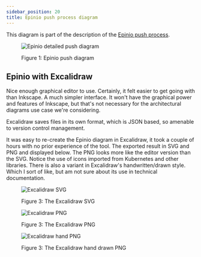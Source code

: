 ```yaml
---
sidebar_position: 20
title: Epinio push process diagram
---
```


This diagram is part of the description of the [Epinio push process](https://docs.epinio.io/explanations/detailed-push-process).

<figure>

![Epinio detailed push diagram](/img/epinio-push-detailed.svg)

<figcaption>
Figure 1: Epinio push diagram
</figcaption>
</figure>

## Epinio with Excalidraw

Nice enough graphical editor to use.
Certainly, it felt easier to get going with than Inkscape.
A much simpler interface.
It won't have the graphical power and features of Inkscape, but that's not necessary for the architectural diagrams use case we're considering.

Excalidraw saves files in its own format, which is JSON based, so amenable to version control management.

It was easy to re-create the Epinio diagram in Excalidraw, it took a couple of hours with no prior experience of the tool.
The exported result in SVG and PNG and displayed below.
The PNG looks more like the editor version than the SVG.
Notice the use of icons imported from Kubernetes and other libraries.
There is also a variant in Excalidraw's handwritten/drawn style.
Which I sort of like, but am not sure about its use in technical documentation.

<figure>

![Excalidraw SVG](/img/epinio-excalidraw.svg)

<figcaption>
Figure 3: The Excalidraw SVG
</figcaption>
</figure>

<figure>

![Excalidraw PNG](/img/epinio-excalidraw.png)

<figcaption>
</figcaption>
Figure 3: The Excalidraw PNG
</figure>

<figure>

![Excalidraw hand PNG](/img/epinio-excalidraw-hand.png)

<figcaption>
</figcaption>
Figure 3: The Excalidraw hand drawn PNG
</figure>